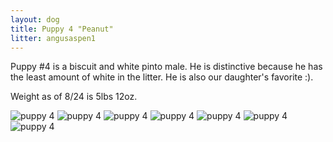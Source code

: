 ```yaml
---
layout: dog
title: Puppy 4 "Peanut"
litter: angusaspen1
---
```


Puppy #4 is a biscuit and white pinto male. He is distinctive because he has the least amount of white in the litter. He is also our daughter's favorite :).

Weight as of 8/24 is 5lbs 12oz.

![puppy 4](http://farm4.staticflickr.com/3911/14798567878_bf09ef1573_z_d.jpg)
![puppy 4](http://farm6.staticflickr.com/5573/14798450200_7073f390d2_z_d.jpg)
![puppy 4](http://farm6.staticflickr.com/5557/14982023941_094f3191b1_z_d.jpg)
![puppy 4](http://farm4.staticflickr.com/3890/14798591397_3779f83726_z_d.jpg)
![puppy 4](http://farm6.staticflickr.com/5558/14962157016_3863e1dba1_z_d.jpg)
![puppy 4](http://farm4.staticflickr.com/3879/14982060201_dbd19416b2_z_d.jpg)
![puppy 4](http://farm6.staticflickr.com/5571/14962108876_792082d0f3_z_d.jpg)

